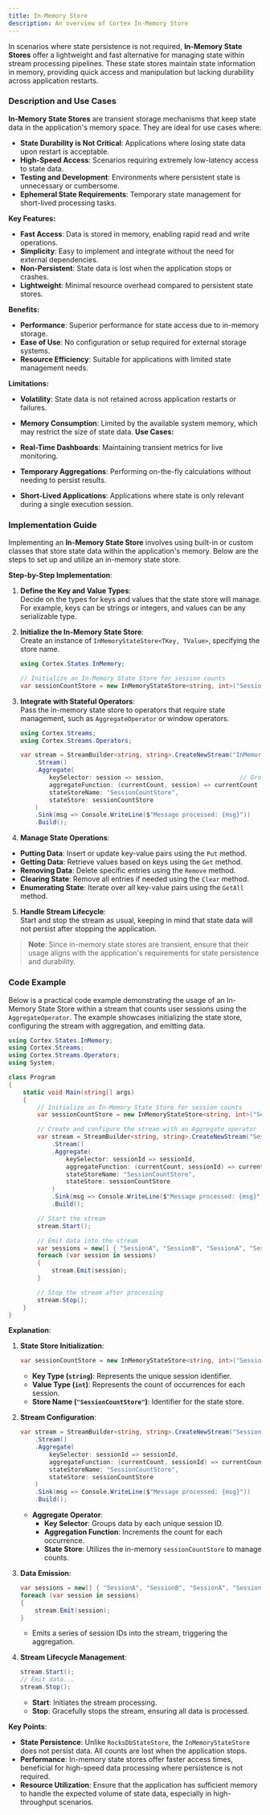 ```yaml
---
title: In-Memory Store
description: An overview of Cortex In-Memory Store
---
```



In scenarios where state persistence is not required, **In-Memory State Stores** offer a lightweight and fast alternative for managing state within stream processing pipelines. These state stores maintain state information in memory, providing quick access and manipulation but lacking durability across application restarts.

### Description and Use Cases

**In-Memory State Stores** are transient storage mechanisms that keep state data in the application's memory space. They are ideal for use cases where:

- **State Durability is Not Critical**: Applications where losing state data upon restart is acceptable.
- **High-Speed Access**: Scenarios requiring extremely low-latency access to state data.
- **Testing and Development**: Environments where persistent state is unnecessary or cumbersome.
- **Ephemeral State Requirements**: Temporary state management for short-lived processing tasks.

**Key Features:**

- **Fast Access**: Data is stored in memory, enabling rapid read and write operations.
- **Simplicity**: Easy to implement and integrate without the need for external dependencies.
- **Non-Persistent**: State data is lost when the application stops or crashes.
- **Lightweight**: Minimal resource overhead compared to persistent state stores.

**Benefits:**

- **Performance**: Superior performance for state access due to in-memory storage.
- **Ease of Use**: No configuration or setup required for external storage systems.
- **Resource Efficiency**: Suitable for applications with limited state management needs.

**Limitations:**

- **Volatility**: State data is not retained across application restarts or failures.
- **Memory Consumption**: Limited by the available system memory, which may restrict the size of state data.
**Use Cases:**

- **Real-Time Dashboards**: Maintaining transient metrics for live monitoring.
- **Temporary Aggregations**: Performing on-the-fly calculations without needing to persist results.
- **Short-Lived Applications**: Applications where state is only relevant during a single execution session.

### Implementation Guide
Implementing an **In-Memory State Store** involves using built-in or custom classes that store state data within the application's memory. Below are the steps to set up and utilize an in-memory state store.


**Step-by-Step Implementation**:

1. **Define the Key and Value Types**:\
Decide on the types for keys and values that the state store will manage. For example, keys can be strings or integers, and values can be any serializable type.

2. **Initialize the In-Memory State Store**:\
Create an instance of `InMemoryStateStore<TKey, TValue>`, specifying the store name.
    ```csharp
    using Cortex.States.InMemory;

    // Initialize an In-Memory State Store for session counts
    var sessionCountStore = new InMemoryStateStore<string, int>("SessionCountStore");
    ```
3. **Integrate with Stateful Operators**:\
Pass the in-memory state store to operators that require state management, such as `AggregateOperator` or window operators.

    ```csharp
    using Cortex.Streams;
    using Cortex.Streams.Operators;

    var stream = StreamBuilder<string, string>.CreateNewStream("InMemoryStateStream")
        .Stream()
        .Aggregate(
            keySelector: session => session,                     // Group by session ID
            aggregateFunction: (currentCount, session) => currentCount + 1, // Increment session count
            stateStoreName: "SessionCountStore",
            stateStore: sessionCountStore
        )
        .Sink(msg => Console.WriteLine($"Message processed: {msg}"))
        .Build();
    ```

4. **Manage State Operations**:
- **Putting Data**: Insert or update key-value pairs using the `Put` method.
- **Getting Data**: Retrieve values based on keys using the `Get` method.
- **Removing Data**: Delete specific entries using the `Remove` method.
- **Clearing State**: Remove all entries if needed using the `Clear` method.
- **Enumerating State**: Iterate over all key-value pairs using the `GetAll` method.

5. **Handle Stream Lifecycle**:\
Start and stop the stream as usual, keeping in mind that state data will not persist after stopping the application.

> **Note**: Since in-memory state stores are transient, ensure that their usage aligns with the application's requirements for state persistence and durability.

### Code Example

Below is a practical code example demonstrating the usage of an In-Memory State Store within a stream that counts user sessions using the `AggregateOperator`. The example showcases initializing the state store, configuring the stream with aggregation, and emitting data.

```csharp
using Cortex.States.InMemory;
using Cortex.Streams;
using Cortex.Streams.Operators;
using System;

class Program
{
    static void Main(string[] args)
    {
        // Initialize an In-Memory State Store for session counts
        var sessionCountStore = new InMemoryStateStore<string, int>("SessionCountStore");

        // Create and configure the stream with an Aggregate operator
        var stream = StreamBuilder<string, string>.CreateNewStream("SessionStream")
            .Stream()
            .Aggregate(
                keySelector: sessionId => sessionId,                      // Group by session ID
                aggregateFunction: (currentCount, sessionId) => currentCount + 1, // Increment count
                stateStoreName: "SessionCountStore",
                stateStore: sessionCountStore
            )
            .Sink(msg => Console.WriteLine($"Message processed: {msg}"))
            .Build();

        // Start the stream
        stream.Start();

        // Emit data into the stream
        var sessions = new[] { "SessionA", "SessionB", "SessionA", "SessionC", "SessionB", "SessionA" };
        foreach (var session in sessions)
        {
            stream.Emit(session);
        }

        // Stop the stream after processing
        stream.Stop();
    }
}
```

**Explanation**:
1. **State Store Initialization**:
    ```csharp
    var sessionCountStore = new InMemoryStateStore<string, int>("SessionCountStore");
    ```
    - **Key Type (`string`)**: Represents the unique session identifier.
    - **Value Type (`int`)**: Represents the count of occurrences for each session.
    - **Store Name (`"SessionCountStore"`)**: Identifier for the state store.

2. **Stream Configuration**:
    ```csharp
    var stream = StreamBuilder<string, string>.CreateNewStream("SessionStream")
        .Stream()
        .Aggregate(
            keySelector: sessionId => sessionId,                      
            aggregateFunction: (currentCount, sessionId) => currentCount + 1,
            stateStoreName: "SessionCountStore",
            stateStore: sessionCountStore
        )
        .Sink(msg => Console.WriteLine($"Message processed: {msg}"))
        .Build();
    ```
    - **Aggregate Operator**:
        - **Key Selector**: Groups data by each unique session ID.
        - **Aggregation Function**: Increments the count for each occurrence.
        - **State Store**: Utilizes the in-memory `sessionCountStore` to manage counts.

3. **Data Emission**:
    ```csharp
    var sessions = new[] { "SessionA", "SessionB", "SessionA", "SessionC", "SessionB", "SessionA" };
    foreach (var session in sessions)
    {
        stream.Emit(session);
    }
    ```
    - Emits a series of session IDs into the stream, triggering the aggregation.

4. **Stream Lifecycle Management**:
    ```csharp
    stream.Start();
    // Emit data...
    stream.Stop();
    ```
    - **Start**: Initiates the stream processing.
    - **Stop**: Gracefully stops the stream, ensuring all data is processed.

**Key Points**:
- **State Persistence**: Unlike `RocksDbStateStore`, the `InMemoryStateStore` does not persist data. All counts are lost when the application stops.
- **Performance**: In-memory state stores offer faster access times, beneficial for high-speed data processing where persistence is not required.
- **Resource Utilization**: Ensure that the application has sufficient memory to handle the expected volume of state data, especially in high-throughput scenarios.
